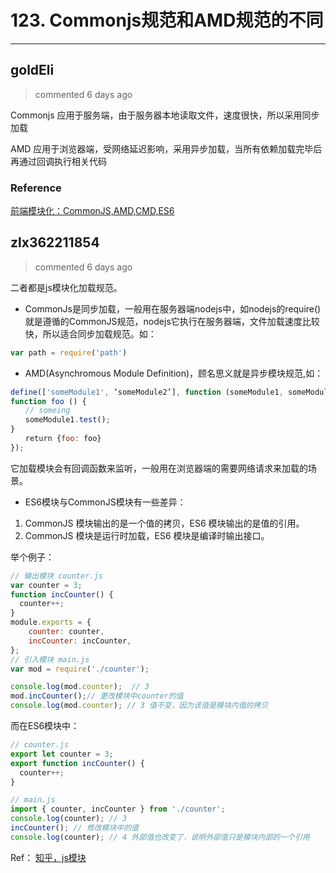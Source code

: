 
 # 123. Commonjs规范和AMD规范的不同 
  
 ***
## goldEli 
 > commented 6 days ago 

Commonjs 应用于服务端，由于服务器本地读取文件，速度很快，所以采用同步加载

AMD 应用于浏览器端，受网络延迟影响，采用异步加载，当所有依赖加载完毕后再通过回调执行相关代码

### Reference

[前端模块化：CommonJS,AMD,CMD,ES6](https://juejin.im/post/5aaa37c8f265da23945f365c)
## zlx362211854 
 > commented 6 days ago 

二者都是js模块化加载规范。
* CommonJs是同步加载，一般用在服务器端nodejs中，如nodejs的require()就是遵循的CommonJS规范，nodejs它执行在服务器端，文件加载速度比较快，所以适合同步加载规范。如：

```js
var path = require('path')

```
* AMD(Asynchromous Module Definition)，顾名思义就是异步模块规范,如：

```js
define(['someModule1', ‘someModule2’], function (someModule1, someModule2) {
function foo () {
　　// someing
　　someModule1.test();
}
　　return {foo: foo}
});

```
它加载模块会有回调函数来监听，一般用在浏览器端的需要网络请求来加载的场景。
* ES6模块与CommonJS模块有一些差异：
1. CommonJS 模块输出的是一个值的拷贝，ES6 模块输出的是值的引用。
2. CommonJS 模块是运行时加载，ES6 模块是编译时输出接口。

举个例子：

```js
// 输出模块 counter.js
var counter = 3;
function incCounter() {
  counter++;
}
module.exports = {
    counter: counter,
    incCounter: incCounter,
};
// 引入模块 main.js
var mod = require('./counter');

console.log(mod.counter);  // 3
mod.incCounter();// 更改模块中counter的值
console.log(mod.counter); // 3 值不变，因为该值是模块内值的拷贝


```
而在ES6模块中：

```js
// counter.js
export let counter = 3;
export function incCounter() {
  counter++;
}

// main.js
import { counter, incCounter } from './counter';
console.log(counter); // 3
incCounter(); // 修改模块中的值
console.log(counter); // 4 外部值也改变了，说明外部值只是模块内部的一个引用

```
Ref：
[知乎，js模块](https://zhuanlan.zhihu.com/p/49522035)